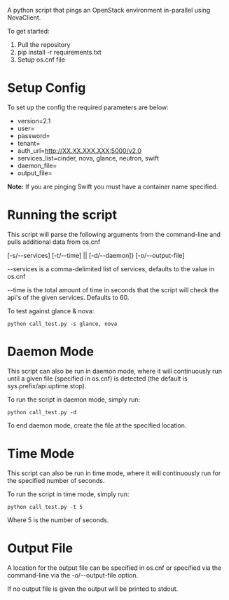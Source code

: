 A python script that pings an OpenStack environment in-parallel using NovaClient.

To get started:

1. Pull the repository
2. pip install -r requirements.txt
3. Setup os.cnf file

Setup Config
=============
To set up the config the required parameters are below:

  * version=2.1
  * user=
  * password=
  * tenant=
  * auth_url=http://XX.XX.XXX.XXX:5000/v2.0
  * services_list=cinder, nova, glance, neutron, swift
  * daemon_file=
  * output_file=

__Note:__ If you are pinging Swift you must have a container name specified.

Running the script
=================

This script will parse the following arguments from the command-line and pulls additional data from os.cnf

[-s/--services] [-t/--time] || [-d/--daemon]} [-o/--output-file]

--services is a comma-delimited list of services, defaults to the value in os.cnf

--time is the total amount of time in seconds that the script will check the api's of the given services. Defaults to 60.

To test against glance & nova:

    python call_test.py -s glance, nova

Daemon Mode
===========

This script can also be run in daemon mode, where it will continuously run until a given file (specified in os.cnf) is detected (the default is sys.prefix/api.uptime.stop).

To run the script in daemon mode, simply run:

    python call_test.py -d

To end daemon mode, create the file at the specified location.

Time Mode
===========

This script can also be run in time mode, where it will continuously run for the specified number of seconds.

To run the script in time mode, simply run:

    python call_test.py -t 5

Where 5 is the number of seconds.

Output File
===========

A location for the output file can be specified in os.cnf or specified via the command-line via the -o/--output-file option.

If no output file is given the output will be printed to stdout.

